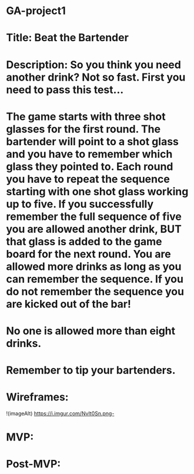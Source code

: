# GA-project1

# Title: Beat the Bartender 
# Description: So you think you need another drink? Not so fast. First you need to pass this test...

# The game starts with three shot glasses for the first round. The bartender will point to a shot glass and you have to remember which glass they pointed to. Each round you have to repeat the sequence starting with one shot glass working up to five. If you successfully remember the full sequence of five you are allowed another drink, BUT that glass is added to the game board for the next round. You are allowed more drinks as long as you can remember the sequence. If you do not remember the sequence you are kicked out of the bar!

# No one is allowed more than eight drinks.

# Remember to tip your bartenders. 

# Wireframes: ####

!(imageAlt) https://i.imgur.com/Nvlt0Sn.png- 
# MVP: ####
# Post-MVP: ####
